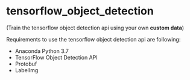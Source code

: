# tensorflow_object_detection
(Train the tensorflow object detection api using your own **custom data**)

Requirements to use the tensorflow object detection api are following:
* Anaconda Python 3.7 
* TensorFlow Object Detection API
* Protobuf
* LabelImg

